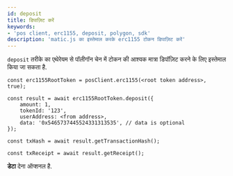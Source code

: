 ```yaml
---
id: deposit
title: डिपाज़िट करें
keywords:
- 'pos client, erc1155, deposit, polygon, sdk'
description: 'matic.js का इस्तेमाल करके erc1155 टोकन डिपाज़िट करें'
---
```


`deposit` तरीके का एथेरेयम से पॉलीगॉन चेन में टोकन की आश्यक मात्रा डिपॉज़िट करने के लिए इस्तेमाल किया जा सकता है.

```
const erc1155RootToken = posClient.erc1155(<root token address>, true);

const result = await erc1155RootToken.deposit({
    amount: 1,
    tokenId: '123',
    userAddress: <from address>,
    data: '0x5465737445524331313535', // data is optional
});

const txHash = await result.getTransactionHash();

const txReceipt = await result.getReceipt();

```

**डेटा** देना ऑप्शनल है.